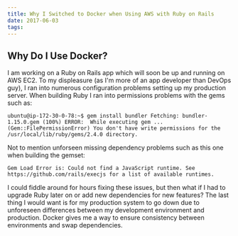 ```yaml
---
title: Why I Switched to Docker when Using AWS with Ruby on Rails
date: 2017-06-03
tags:
---
```


## Why Do I Use Docker?

I am working on a Ruby on Rails app which will soon be up and running on AWS EC2. To my displeasure (as I'm more of an app
developer than DevOps guy), I ran into numerous configuration problems setting up my production server. When building
Ruby I ran into permissions problems with the gems such as:

``
ubuntu@ip-172-30-0-78:~$ gem install bundler
   Fetching: bundler-1.15.0.gem (100%)
   ERROR:  While executing gem ... (Gem::FilePermissionError)
       You don't have write permissions for the /usr/local/lib/ruby/gems/2.4.0 directory.
``

Not to mention unforseen missing dependency problems such as this one when building the gemset:

```
Gem Load Error is: Could not find a JavaScript runtime. See https://github.com/rails/execjs for a list of available runtimes.
```

I could fiddle around for hours fixing these issues, but then what if I had to upgrade Ruby later on or add new
dependencies for new features? The last thing I would want is for my production system to go down due to unforeseen
differences between my development environment and production. Docker gives me a way to ensure consistency between
environments and swap dependencies. 
 


